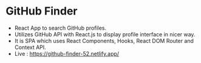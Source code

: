 # GitHub Finder

- React App to search GitHub profiles.
- Utilizes GitHub API with React.js to display profile interface in nicer way.
- It is SPA which uses React Components, Hooks, React DOM Router and Context API.
- Live : https://github-finder-52.netlify.app/
